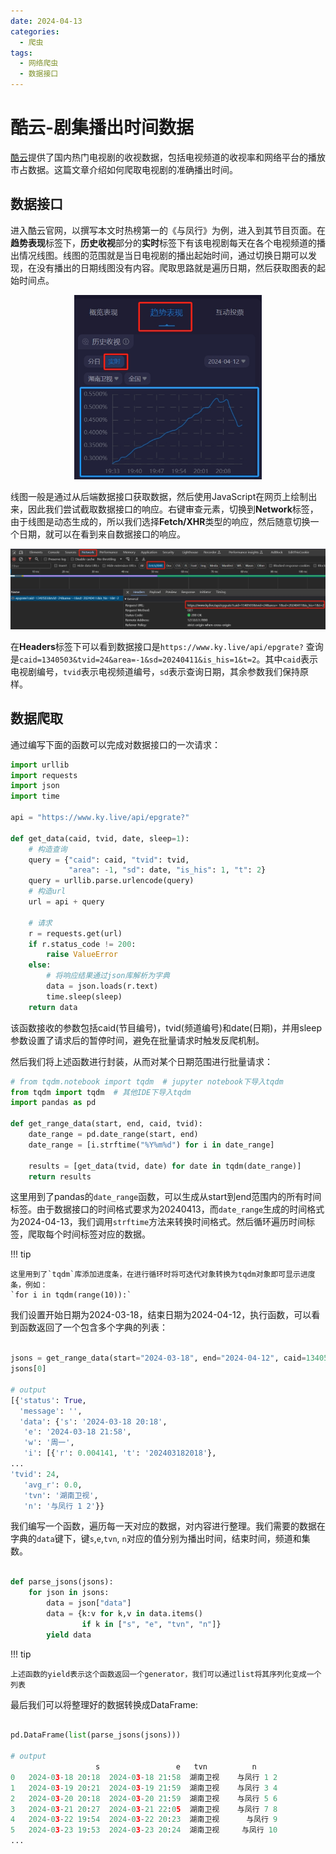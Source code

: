 ```yaml
---
date: 2024-04-13
categories:
  - 爬虫
tags:
  - 网络爬虫
  - 数据接口
---
```


# 酷云-剧集播出时间数据
<a href="https://www.ky.live/pc.html" target="_blank">酷云</a>提供了国内热门电视剧的收视数据，包括电视频道的收视率和网络平台的播放市占数据。这篇文章介绍如何爬取电视剧的准确播出时间。

<!-- more -->

## 数据接口
进入酷云官网，以撰写本文时热榜第一的《与凤行》为例，进入到其节目页面。在**趋势表现**标签下，**历史收视**部分的**实时**标签下有该电视剧每天在各个电视频道的播出情况线图。线图的范围就是当日电视剧的播出起始时间，通过切换日期可以发现，在没有播出的日期线图没有内容。爬取思路就是遍历日期，然后获取图表的起始时间点。

<div style="text-align: center;">
<img src="/images/ky_live_rating.png" width="300" >
</div>

线图一般是通过从后端数据接口获取数据，然后使用JavaScript在网页上绘制出来，因此我们尝试截取数据接口的响应。右键审查元素，切换到**Network**标签，由于线图是动态生成的，所以我们选择**Fetch/XHR**类型的响应，然后随意切换一个日期，就可以在看到来自数据接口的响应。

<div style="text-align: center;">
<img src="/images/ky_api.png" width="700" >
</div>

在**Headers**标签下可以看到数据接口是`https://www.ky.live/api/epgrate?` 查询是`caid=1340503&tvid=24&area=-1&sd=20240411&is_his=1&t=2`。其中`caid`表示电视剧编号，`tvid`表示电视频道编号，`sd`表示查询日期，其余参数我们保持原样。

## 数据爬取
通过编写下面的函数可以完成对数据接口的一次请求：
```python
import urllib
import requests
import json
import time

api = "https://www.ky.live/api/epgrate?"

def get_data(caid, tvid, date, sleep=1):
    # 构造查询
    query = {"caid": caid, "tvid": tvid, 
             "area": -1, "sd": date, "is_his": 1, "t": 2}
    query = urllib.parse.urlencode(query)
    # 构造url
    url = api + query
    
    # 请求
    r = requests.get(url)
    if r.status_code != 200:
        raise ValueError
    else:
        # 将响应结果通过json库解析为字典
        data = json.loads(r.text)
        time.sleep(sleep)
    return data
```

该函数接收的参数包括caid(节目编号)，tvid(频道编号)和date(日期)，并用sleep参数设置了请求后的暂停时间，避免在批量请求时触发反爬机制。

然后我们将上述函数进行封装，从而对某个日期范围进行批量请求：

```python
# from tqdm.notebook import tqdm  # jupyter notebook下导入tqdm
from tqdm import tqdm  # 其他IDE下导入tqdm
import pandas as pd

def get_range_data(start, end, caid, tvid):
    date_range = pd.date_range(start, end)
    date_range = [i.strftime("%Y%m%d") for i in date_range]
    
    results = [get_data(tvid, date) for date in tqdm(date_range)]
    return results
```

这里用到了pandas的`date_range`函数，可以生成从start到end范围内的所有时间标签。由于数据接口的时间格式要求为20240413，而`date_range`生成的时间格式为2024-04-13，我们调用`strftime`方法来转换时间格式。然后循环遍历时间标签，爬取每个时间标签对应的数据。

!!! tip

    这里用到了`tqdm`库添加进度条，在进行循环时将可迭代对象转换为tqdm对象即可显示进度条，例如：   
    `for i in tqdm(range(10)):`

我们设置开始日期为2024-03-18，结束日期为2024-04-12，执行函数，可以看到函数返回了一个包含多个字典的列表：
```python

jsons = get_range_data(start="2024-03-18", end="2024-04-12", caid=1340503, tvid=24)
jsons[0]

# output
[{'status': True,
  'message': '',
  'data': {'s': '2024-03-18 20:18',
   'e': '2024-03-18 21:58',
   'w': '周一',
   'i': [{'r': 0.004141, 't': '202403182018'},
...
'tvid': 24,
   'avg_r': 0.0,
   'tvn': '湖南卫视',
   'n': '与凤行 1 2'}}
```

我们编写一个函数，遍历每一天对应的数据，对内容进行整理。我们需要的数据在字典的`data`键下，键`s`,`e`,`tvn`, `n`对应的值分别为播出时间，结束时间，频道和集数。
```python

def parse_jsons(jsons):
    for json in jsons:
        data = json["data"]
        data = {k:v for k,v in data.items() 
                if k in ["s", "e", "tvn", "n"]}
        yield data
```
!!! tip

    上述函数的yield表示这个函数返回一个generator，我们可以通过list将其序列化变成一个列表

最后我们可以将整理好的数据转换成DataFrame:

```python

pd.DataFrame(list(parse_jsons(jsons)))

# output
                   s                 e   tvn          n
0   2024-03-18 20:18  2024-03-18 21:58  湖南卫视    与凤行 1 2
1   2024-03-19 20:21  2024-03-19 21:59  湖南卫视    与凤行 3 4
2   2024-03-20 20:18  2024-03-20 21:59  湖南卫视    与凤行 5 6
3   2024-03-21 20:27  2024-03-21 22:05  湖南卫视    与凤行 7 8
4   2024-03-22 19:54  2024-03-22 20:23  湖南卫视      与凤行 9
5   2024-03-23 19:53  2024-03-23 20:24  湖南卫视     与凤行 10
...
```